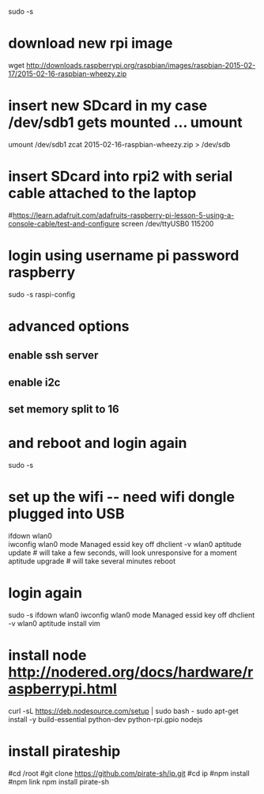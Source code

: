 sudo -s
# download new rpi image
wget http://downloads.raspberrypi.org/raspbian/images/raspbian-2015-02-17/2015-02-16-raspbian-wheezy.zip
# insert new SDcard in my case /dev/sdb1 gets mounted ... umount
umount /dev/sdb1
zcat 2015-02-16-raspbian-wheezy.zip > /dev/sdb
# insert SDcard into rpi2 with serial cable attached to the laptop
#https://learn.adafruit.com/adafruits-raspberry-pi-lesson-5-using-a-console-cable/test-and-configure
screen /dev/ttyUSB0 115200
# login using username pi password raspberry
sudo -s
raspi-config
# advanced options
## enable ssh server
## enable i2c
## set memory split to 16
# and reboot and login again
sudo -s
# set up the wifi -- need wifi dongle plugged into USB
ifdown wlan0  
iwconfig wlan0 mode Managed essid <open network> key off
dhclient -v wlan0
aptitude update # will take a few seconds, will look unresponsive for a moment
aptitude upgrade # will take several minutes 
reboot
# login again
sudo -s
ifdown wlan0
iwconfig wlan0 mode Managed essid <open network> key off
dhclient -v wlan0
aptitude install vim
# install node http://nodered.org/docs/hardware/raspberrypi.html
curl -sL https://deb.nodesource.com/setup | sudo bash -
sudo apt-get install -y build-essential python-dev python-rpi.gpio nodejs
# install pirateship
#cd /root
#git clone https://github.com/pirate-sh/ip.git
#cd ip
#npm install
#npm link
npm install pirate-sh
